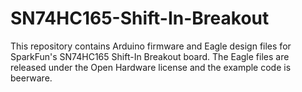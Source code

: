SN74HC165-Shift-In-Breakout
===========================

This repository contains Arduino firmware and Eagle design files for SparkFun's SN74HC165 Shift-In Breakout board. The Eagle files are released under the Open Hardware license and the example code is beerware.

